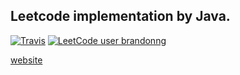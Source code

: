 ## Leetcode implementation by Java.

[![Travis](https://img.shields.io/badge/language-Java-yellow.svg)](http://github.com/brandon0824/Leetcode-LCOF) [![LeetCode user brandonng](https://img.shields.io/badge/dynamic/json?style=flat&labelColor=black&color=%23ffa116&label=Solved&query=solvedOverTotal&url=https%3A%2F%2Fbadges.xyli.codes%2Fapi%2Fusers%2Fbrandonng%2Fcn%2F&logo=leetcode&logoColor=yellow)](https://leetcode.cn/u/brandonng/)

[website](https://brandonng.tech/algorithm/)
